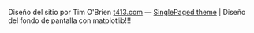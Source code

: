 
Diseño del sitio por Tim O'Brien [t413.com](http://t413.com/)
&mdash;
[SinglePaged theme](https://github.com/t413/SinglePaged)
 | Diseño del fondo de pantalla con matplotlib!!!

